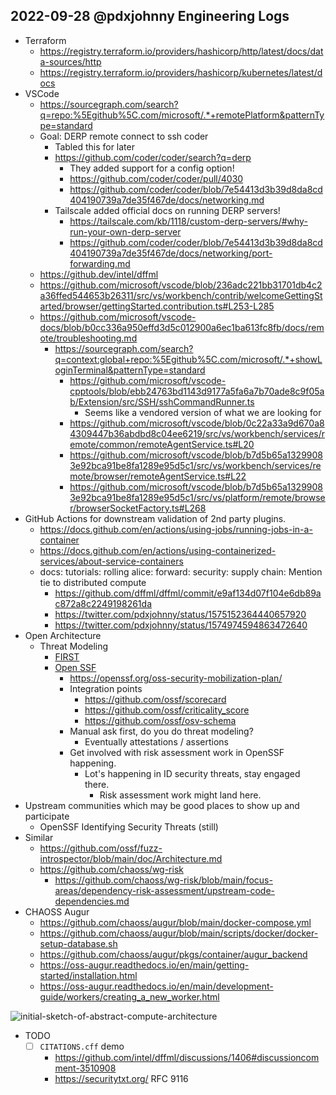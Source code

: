 ## 2022-09-28 @pdxjohnny Engineering Logs

- Terraform
  - https://registry.terraform.io/providers/hashicorp/http/latest/docs/data-sources/http
  - https://registry.terraform.io/providers/hashicorp/kubernetes/latest/docs
- VSCode
  - https://sourcegraph.com/search?q=repo:%5Egithub%5C.com/microsoft/.*+remotePlatform&patternType=standard
  - Goal: DERP remote connect to ssh coder
    - Tabled this for later
    - https://github.com/coder/coder/search?q=derp
      - They added support for a config option!
      - https://github.com/coder/coder/pull/4030
      - https://github.com/coder/coder/blob/7e54413d3b39d8da8cd404190739a7de35f467de/docs/networking.md
    - Tailscale added official docs on running DERP servers!
      - https://tailscale.com/kb/1118/custom-derp-servers/#why-run-your-own-derp-server
      - https://github.com/coder/coder/blob/7e54413d3b39d8da8cd404190739a7de35f467de/docs/networking/port-forwarding.md
  - https://github.dev/intel/dffml
  - https://github.com/microsoft/vscode/blob/236adc221bb31701db4c2a36ffed544653b26311/src/vs/workbench/contrib/welcomeGettingStarted/browser/gettingStarted.contribution.ts#L253-L285
  - https://github.com/microsoft/vscode-docs/blob/b0cc336a950effd3d5c012900a6ec1ba613fc8fb/docs/remote/troubleshooting.md
    - https://sourcegraph.com/search?q=context:global+repo:%5Egithub%5C.com/microsoft/.*+showLoginTerminal&patternType=standard
      - https://github.com/microsoft/vscode-cpptools/blob/ebb24763bd1143d9177a5fa6a7b70ade8c9f05ab/Extension/src/SSH/sshCommandRunner.ts
        - Seems like a vendored version of what we are looking for
      - https://github.com/microsoft/vscode/blob/0c22a33a9d670a84309447b36abdbd8c04ee6219/src/vs/workbench/services/remote/common/remoteAgentService.ts#L20
      - https://github.com/microsoft/vscode/blob/b7d5b65a13299083e92bca91be8fa1289e95d5c1/src/vs/workbench/services/remote/browser/remoteAgentService.ts#L22
      - https://github.com/microsoft/vscode/blob/b7d5b65a13299083e92bca91be8fa1289e95d5c1/src/vs/platform/remote/browser/browserSocketFactory.ts#L268
- GitHub Actions for downstream validation of 2nd party plugins.
  - https://docs.github.com/en/actions/using-jobs/running-jobs-in-a-container
  - https://docs.github.com/en/actions/using-containerized-services/about-service-containers
  - docs: tutorials: rolling alice: forward: security: supply chain: Mention tie to distributed compute
    - https://github.com/dffml/dffml/commit/e9af134d07f104e6db89ac872a8c2249198261da
    - https://twitter.com/pdxjohnny/status/1575152364440657920
    - https://twitter.com/pdxjohnny/status/1574974594863472640
- Open Architecture
  - Threat Modeling
    - [FIRST](https://www.first.org/cvss/v2/team)
    - [Open SSF](https://openssf.org/)
      - https://openssf.org/oss-security-mobilization-plan/
      - Integration points
        - https://github.com/ossf/scorecard
        - https://github.com/ossf/criticality_score
        - https://github.com/ossf/osv-schema
      - Manual ask first, do you do threat modeling?
        - Eventually attestations / assertions
      - Get involved with risk assessment work in OpenSSF happening.
        - Lot's happening in ID security threats, stay engaged there.
          - Risk assessment work might land here.
- Upstream communities which may be good places to show up and participate
  - OpenSSF Identifying Security Threats (still)
- Similar
  - https://github.com/ossf/fuzz-introspector/blob/main/doc/Architecture.md
  - https://github.com/chaoss/wg-risk
    - https://github.com/chaoss/wg-risk/blob/main/focus-areas/dependency-risk-assessment/upstream-code-dependencies.md
- CHAOSS Augur
  - https://github.com/chaoss/augur/blob/main/docker-compose.yml
  - https://github.com/chaoss/augur/blob/main/scripts/docker/docker-setup-database.sh
  - https://github.com/chaoss/augur/pkgs/container/augur_backend
  - https://oss-augur.readthedocs.io/en/main/getting-started/installation.html
  - https://oss-augur.readthedocs.io/en/main/development-guide/workers/creating_a_new_worker.html

![initial-sketch-of-abstract-compute-architecture](https://user-images.githubusercontent.com/5950433/196192835-3a6ddb72-6a52-4043-bb6c-348382f2fcac.jpeg)

- TODO
  - [ ] `CITATIONS.cff` demo
    - https://github.com/intel/dffml/discussions/1406#discussioncomment-3510908
    - https://securitytxt.org/ RFC 9116